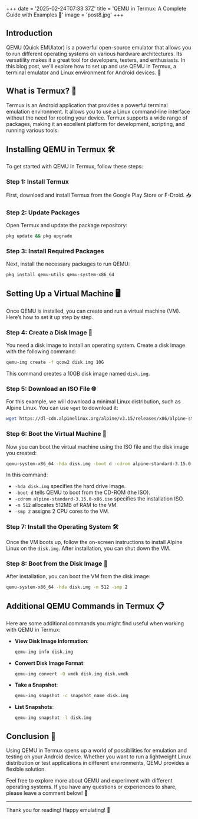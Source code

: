 +++
date = '2025-02-24T07:33:37Z'
title = 'QEMU in Termux: A Complete Guide with Examples 🚀'
image = 'post8.jpg'
+++


## Introduction

QEMU (Quick EMUlator) is a powerful open-source emulator that allows you to run different operating systems on various hardware architectures. Its versatility makes it a great tool for developers, testers, and enthusiasts. In this blog post, we'll explore how to set up and use QEMU in Termux, a terminal emulator and Linux environment for Android devices. 📱

## What is Termux? 🤔

Termux is an Android application that provides a powerful terminal emulation environment. It allows you to use a Linux command-line interface without the need for rooting your device. Termux supports a wide range of packages, making it an excellent platform for development, scripting, and running various tools.

## Installing QEMU in Termux 🛠️

To get started with QEMU in Termux, follow these steps:

### Step 1: Install Termux

First, download and install Termux from the Google Play Store or F-Droid. 📥

### Step 2: Update Packages

Open Termux and update the package repository:

```bash
pkg update && pkg upgrade
```

### Step 3: Install Required Packages

Next, install the necessary packages to run QEMU:

```bash
pkg install qemu-utils qemu-system-x86_64
```

## Setting Up a Virtual Machine 🖥️

Once QEMU is installed, you can create and run a virtual machine (VM). Here’s how to set it up step by step.

### Step 4: Create a Disk Image 💾

You need a disk image to install an operating system. Create a disk image with the following command:

```bash
qemu-img create -f qcow2 disk.img 10G
```

This command creates a 10GB disk image named `disk.img`.

### Step 5: Download an ISO File 🌐

For this example, we will download a minimal Linux distribution, such as Alpine Linux. You can use `wget` to download it:

```bash
wget https://dl-cdn.alpinelinux.org/alpine/v3.15/releases/x86/alpine-standard-3.15.0-x86.iso
```

### Step 6: Boot the Virtual Machine 🚀

Now you can boot the virtual machine using the ISO file and the disk image you created:

```bash
qemu-system-x86_64 -hda disk.img -boot d -cdrom alpine-standard-3.15.0-x86.iso -m 512 -smp 2
```

In this command:
- `-hda disk.img` specifies the hard drive image.
- `-boot d` tells QEMU to boot from the CD-ROM (the ISO).
- `-cdrom alpine-standard-3.15.0-x86.iso` specifies the installation ISO.
- `-m 512` allocates 512MB of RAM to the VM.
- `-smp 2` assigns 2 CPU cores to the VM.

### Step 7: Install the Operating System 🛠️

Once the VM boots up, follow the on-screen instructions to install Alpine Linux on the `disk.img`. After installation, you can shut down the VM.

### Step 8: Boot from the Disk Image 🔄

After installation, you can boot the VM from the disk image:

```bash
qemu-system-x86_64 -hda disk.img -m 512 -smp 2
```

## Additional QEMU Commands in Termux 📋

Here are some additional commands you might find useful when working with QEMU in Termux:

- **View Disk Image Information**:
  ```bash
  qemu-img info disk.img
  ```

- **Convert Disk Image Format**:
  ```bash
  qemu-img convert -O vmdk disk.img disk.vmdk
  ```

- **Take a Snapshot**:
  ```bash
  qemu-img snapshot -c snapshot_name disk.img
  ```

- **List Snapshots**:
  ```bash
  qemu-img snapshot -l disk.img
  ```

## Conclusion 🎉

Using QEMU in Termux opens up a world of possibilities for emulation and testing on your Android device. Whether you want to run a lightweight Linux distribution or test applications in different environments, QEMU provides a flexible solution.

Feel free to explore more about QEMU and experiment with different operating systems. If you have any questions or experiences to share, please leave a comment below! 💬

---

Thank you for reading! Happy emulating! 🎈
